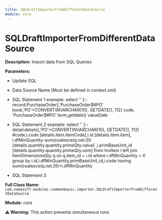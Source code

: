 ```yaml
---
title: SQLDraftImporterFromDifferentDataSource
module: core
---
```


# SQLDraftImporterFromDifferentDataSource

**Description:** Import data from SQL Queries

**Parameters:**
- Update SQL
- Data Source Name (Must be defined in context.xml)
- SQL Statement 1
example:
select '' [:-record:PurchaseOrder],'PurchaseOrder$#PO' book,'PO'+CONVERT(NVARCHAR(10), GETDATE(), 112) code,	'PurchaseOrder$#PO' term,getdate() valueDate 

- SQL Statement 2
example:
select '' [:-detail:details],'PO'+CONVERT(NVARCHAR(10), GETDATE(), 112) #code,i.code [details.item.itemCode],i.id [details.item.item],
 i.dfMinQuantity-sum(coalesce(q.net,0)) [details.quantity.quantity.primeQty.value]
 ,i.primBaseUnit_id [details.quantity.quantity.primeQty.uom] from InvItem i left join ItemDimensionsQty q on q.item_id = i.id 
where i.dfMinQuantity > 0
group by i.id,i.dfMinQuantity,primBaseUnit_id,i.code
having sum(coalesce(q.net,0))<i.dfMinQuantity
- SQL Statement 3

**Full Class Name:** `com.namasoft.modules.commonbasic.importer.SQLDraftImporterFromDifferentDataSource`

**Module:** core

**⚠️ Warning:** This action prevents simultaneous runs

